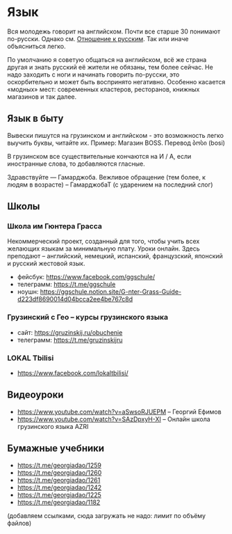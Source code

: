 # Язык

Вся молодежь говорит на английском. Почти все старше 30 понимают по-русски. Однако см. [Отношение к русским](/attitude). Так или иначе объясниться легко.

По умолчанию я советую общаться на английском, всё же страна другая и знать русский её жители не обязаны, тем более сейчас. Не надо заходить с ноги и начинать говорить по-русски, это оскорбительно и может быть воспринято негативно. Особенно касается «модных» мест: современных кластеров, ресторанов, книжных магазинов и так далее.

## Язык в быту
Вывески пишутся на грузинском и английском - это возможность легко выучить буквы, читайте их. Пример: Магазин BOSS. Перевод ბოსი (bosi)

В грузинском все существительные кончаются на И / А, если иностранные слова, то добавляются гласные.

Здравствуйте — Гамарджоба. Вежливое обращение (тем более, к людям в возрасте) – ГамарджобаТ (с ударением на последний слог)

## Школы
### Школа им Гюнтера Грасса
Некоммерческий проект, созданный для того, чтобы учить всех желающих языкам за минимальную плату. Уроки онлайн. Здесь преподают – английский, немецкий, испанский, французский, японский и русский жестовой язык. 
 * фейсбук: https://www.facebook.com/ggschule/
 * телеграмм: https://t.me/ggschule 
 * ноушн: https://ggschule.notion.site/G-nter-Grass-Guide-d223df8690014d04bcca2ee4be767c8d 

### Грузинский с Гео – курсы грузинского языка
 * сайт: https://gruzinskij.ru/obuchenie 
 * телеграмм: https://t.me/gruzinskijru 

### LOKAL Tbilisi
 * https://www.facebook.com/lokaltbilisi/

## Видеоуроки
 * https://www.youtube.com/watch?v=aSwsoRJUEPM – Георгий Ефимов
 * https://www.youtube.com/watch?v=SAzDpxyH-XI – Онлайн школа грузинского языка AZRI

## Бумажные учебники
* https://t.me/georgiadao/1259
* https://t.me/georgiadao/1260
* https://t.me/georgiadao/1261
* https://t.me/georgiadao/1242
* https://t.me/georgiadao/1225
* https://t.me/georgiadao/1182

(добавляем ссылками, cюда загружать не надо: лимит по объёму файлов)
